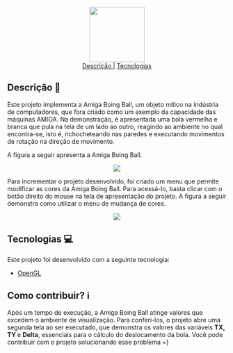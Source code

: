 <p align="center">
  <img 
    src="https://66.media.tumblr.com/0bf3d7fbd064b3556302e87b50e8e2b5/tumblr_inline_nx9j2guaeQ1qa8306_1280.png" 
    widht="419" 
    height="127" 
  /> </br>
  <a href="#Descrição-memo"> Descrição </a>
   | 
  <a href="#Tecnologias-computer"> Tecnologias </a>
</p>

## Descrição :memo:

Este projeto implementa a Amiga Boing Ball, um objeto mítico na indústria de computadores, que fora criado como um exemplo
da capacidade das máquinas AMIGA. Na demonstração, é apresentada uma bola vermelha e branca que pula na tela de um lado ao
outro, reagindo ao ambiente no qual encontra-se, isto é, richocheteando nas paredes e executando movimentos de rotação na
direção de movimento.

A figura a seguir apresenta a Amiga Boing Ball. </br>
<p align="center">
  <img src="https://res.cloudinary.com/dqqh1oigi/image/upload/v1592162734/Amiga01_zvxtb2.gif" />
</p>

Para incrementar o projeto desenvolvido, foi criado um menu que permite modificar as cores da Amiga Boing Ball. Para acessá-lo, 
basta clicar com o botão direito do mouse na tela de apresentação do projeto. A figura a seguir demonstra como utilizar o menu
de mudança de cores. </br>
<p align="center">
  <img src="https://res.cloudinary.com/dqqh1oigi/image/upload/v1592163089/Amiga02_mdh3pf.gif" />
</p>

## Tecnologias :computer:

Este projeto foi desenvolvido com a seguinte tecnologia:

- [OpenGL](https://opengl.org/)

## Como contribuir? :information_source:

Após um tempo de execução, a Amiga Boing Ball atinge valores que excedem o ambiente de visualização. Para conferi-los, o projeto
abre uma segunda tela ao ser executado, que demonstra os valores das variáveis <b> TX, TY </b> e <b> Delta</b>, essenciais para
o cálculo do deslocamento da bola. Você pode contribuir com o projeto solucionando esse problema =]
